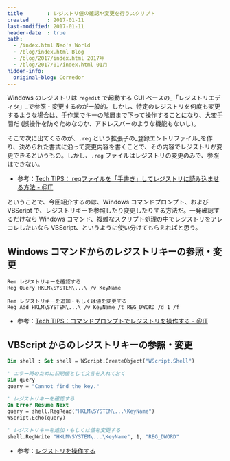 ```yaml
---
title        : レジストリ値の確認や変更を行うスクリプト
created      : 2017-01-11
last-modified: 2017-01-11
header-date  : true
path:
  - /index.html Neo's World
  - /blog/index.html Blog
  - /blog/2017/index.html 2017年
  - /blog/2017/01/index.html 01月
hidden-info:
  original-blog: Corredor
---
```


Windows のレジストリは `regedit` で起動する GUI ベースの_「レジストリエディタ」_で参照・変更するのが一般的。しかし、特定のレジストリを何度も変更するような場合は、手作業でキーの階層まで下って操作することになり、大変手間だ (誤操作を防ぐためなのか、アドレスバーのような機能もないし)。

そこで次に出てくるのが、`.reg` という拡張子の_登録エントリファイル_を作り、決められた書式に沿って変更内容を書くことで、その内容でレジストリが変更できるというもの。しかし、`.reg` ファイルはレジストリの変更のみで、参照はできない。

- 参考：[Tech TIPS：.regファイルを「手書き」してレジストリに読み込ませる方法 - ＠IT](http://www.atmarkit.co.jp/ait/spv/0901/16/news156.html)

ということで、今回紹介するのは、Windows コマンドプロンプト、および VBScript で、レジストリキーを参照したり変更したりする方法だ。一発確認するだけなら Windows コマンド、複雑なスクリプト処理の中でレジストリをアレコレしたいなら VBScript、というように使い分けてもらえればと思う。

## Windows コマンドからのレジストリキーの参照・変更

```batch
Rem レジストリキーを確認する
Reg Query HKLM\SYSTEM\...\ /v KeyName

Rem レジストリキーを追加・もしくは値を変更する
Reg Add HKLM\SYSTEM\...\ /v KeyName /t REG_DWORD /d 1 /f
```

- 参考：[Tech TIPS：コマンドプロンプトでレジストリを操作する - ＠IT](http://www.atmarkit.co.jp/ait/spv/0402/21/news005.html)

## VBScript からのレジストリキーの参照・変更

```vb
Dim shell : Set shell = WScript.CreateObject("WScript.Shell")

' エラー時のために初期値として文言を入れておく
Dim query
query = "Cannot find the key."

' レジストリキーを確認する
On Error Resume Next
query = shell.RegRead("HKLM\SYSTEM\...\KeyName")
WScript.Echo(query)

' レジストリキーを追加・もしくは値を変更する
shell.RegWrite "HKLM\SYSTEM\...\KeyName", 1, "REG_DWORD"
```

- 参考：[レジストリを操作する](https://technet.microsoft.com/ja-jp/scriptcenter/gg294005.aspx)
